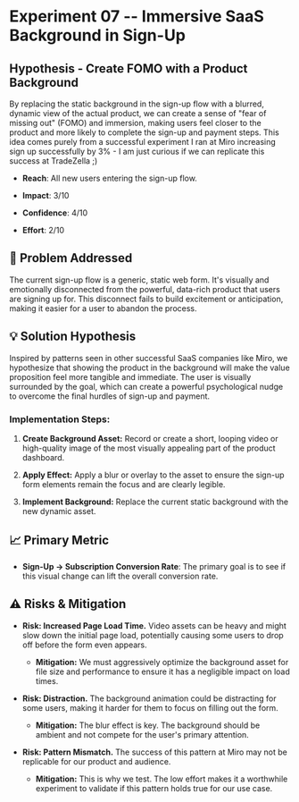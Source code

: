 Experiment 07 -- Immersive SaaS Background in Sign-Up
====================================================

Hypothesis - Create FOMO with a Product Background
--------------------------------------------------

By replacing the static background in the sign-up flow with a blurred, dynamic view of the actual product, we can create a sense of "fear of missing out" (FOMO) and immersion, making users feel closer to the product and more likely to complete the sign-up and payment steps.
This idea comes purely from a successful experiment I ran at Miro increasing sign up successfully by 3% - I am just curious if we can replicate this success at TradeZella ;) 

-   **Reach**: All new users entering the sign-up flow.

-   **Impact**: 3/10

-   **Confidence**: 4/10

-   **Effort**: 2/10

🎯 Problem Addressed
--------------------

The current sign-up flow is a generic, static web form. It's visually and emotionally disconnected from the powerful, data-rich product that users are signing up for. This disconnect fails to build excitement or anticipation, making it easier for a user to abandon the process.

💡 Solution Hypothesis
----------------------

Inspired by patterns seen in other successful SaaS companies like Miro, we hypothesize that showing the product in the background will make the value proposition feel more tangible and immediate. The user is visually surrounded by the goal, which can create a powerful psychological nudge to overcome the final hurdles of sign-up and payment.

### Implementation Steps:

1.  **Create Background Asset:** Record or create a short, looping video or high-quality image of the most visually appealing part of the product dashboard.

2.  **Apply Effect:** Apply a blur or overlay to the asset to ensure the sign-up form elements remain the focus and are clearly legible.

3.  **Implement Background:** Replace the current static background with the new dynamic asset.

📈 Primary Metric
-----------------

-   **Sign-Up → Subscription Conversion Rate**: The primary goal is to see if this visual change can lift the overall conversion rate.

⚠️ Risks & Mitigation
---------------------

-   **Risk: Increased Page Load Time.** Video assets can be heavy and might slow down the initial page load, potentially causing some users to drop off before the form even appears.

    -   **Mitigation:** We must aggressively optimize the background asset for file size and performance to ensure it has a negligible impact on load times.

-   **Risk: Distraction.** The background animation could be distracting for some users, making it harder for them to focus on filling out the form.

    -   **Mitigation:** The blur effect is key. The background should be ambient and not compete for the user's primary attention.

-   **Risk: Pattern Mismatch.** The success of this pattern at Miro may not be replicable for our product and audience.

    -   **Mitigation:** This is why we test. The low effort makes it a worthwhile experiment to validate if this pattern holds true for our use case.